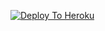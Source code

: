 [![Deploy To Heroku](https://www.herokucdn.com/deploy/button.svg)](https://heroku.com/deploy?template=https://github.com/banibalharsh9/iiiiiiiiii)
